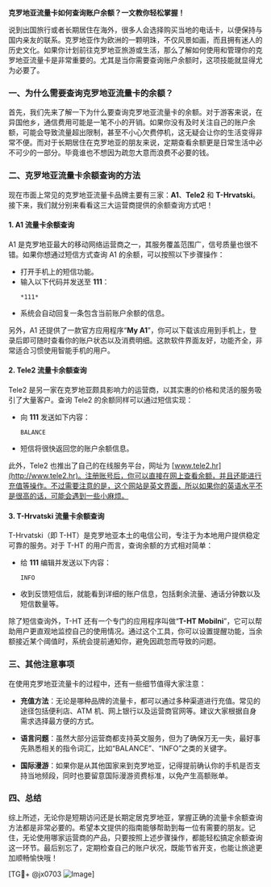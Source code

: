 **克罗地亚流量卡如何查询账户余额？一文教你轻松掌握！**

说到出国旅行或者长期居住在海外，很多人会选择购买当地的电话卡，以便保持与国内亲友的联系。克罗地亚作为欧洲的一颗明珠，不仅风景如画，而且拥有迷人的历史文化。如果你计划前往克罗地亚旅游或生活，那么了解如何使用和管理你的克罗地亚流量卡是非常重要的。尤其是当你需要查询账户余额时，这项技能就显得尤为必要了。

### 一、为什么需要查询克罗地亚流量卡的余额？

首先，我们先来了解一下为什么要查询克罗地亚流量卡的余额。对于游客来说，在异国他乡，通信费用可能是一笔不小的开销。如果你没有及时关注自己的账户余额，可能会导致流量超出限制，甚至不小心欠费停机，这无疑会让你的生活变得非常不便。而对于长期居住在克罗地亚的朋友来说，定期查看余额更是日常生活中必不可少的一部分。毕竟谁也不想因为疏忽大意而浪费不必要的钱。

### 二、克罗地亚流量卡余额查询的方法

现在市面上常见的克罗地亚流量卡品牌主要有三家：**A1**、**Tele2** 和 **T-Hrvatski**。接下来，我们就分别来看看这三大运营商提供的余额查询方式吧！

#### 1. A1 流量卡余额查询

A1 是克罗地亚最大的移动网络运营商之一，其服务覆盖范围广，信号质量也很不错。如果你想通过短信方式查询 A1 的余额，可以按照以下步骤操作：

- 打开手机上的短信功能。
- 输入以下代码并发送至 **111**：
  ```
  *111*
  ```
- 系统会自动回复一条包含当前账户余额的信息。

另外，A1 还提供了一款官方应用程序“**My A1**”，你可以下载该应用到手机上，登录后即可随时查看你的账户状态以及消费明细。这款软件界面友好，功能齐全，非常适合习惯使用智能手机的用户。

#### 2. Tele2 流量卡余额查询

Tele2 是另一家在克罗地亚颇具影响力的运营商，以其实惠的价格和灵活的服务吸引了大量客户。查询 Tele2 的余额同样可以通过短信实现：

- 向 **111** 发送如下内容：
  ```
  BALANCE
  ```
- 短信将很快返回您的账户余额信息。

此外，Tele2 也推出了自己的在线服务平台，网址为 [www.tele2.hr](http://www.tele2.hr)。注册账号后，你可以直接在网上查看余额，并且还能进行充值等操作。不过需要注意的是，这个网站是英文界面，所以如果你的英语水平不是很高的话，可能会遇到一些小麻烦。

#### 3. T-Hrvatski 流量卡余额查询

T-Hrvatski（即 T-HT）是克罗地亚本土的电信公司，专注于为本地用户提供稳定可靠的服务。对于 T-HT 的用户而言，查询余额的方式相对简单：

- 给 **111** 编辑并发送以下内容：
  ```
  INFO
  ```
- 收到反馈短信后，就能看到详细的账户信息，包括剩余流量、通话分钟数以及短信数量等。

除了短信查询外，T-HT 还有一个专门的应用程序叫做“**T-HT Mobilni**”，它可以帮助用户更直观地监控自己的使用情况。通过这个工具，你可以设置提醒功能，当余额接近某个阈值时，系统会提前通知你，避免因疏忽而导致的问题。

### 三、其他注意事项

在使用克罗地亚流量卡的过程中，还有一些细节值得大家注意：

- **充值方法**：无论是哪种品牌的流量卡，都可以通过多种渠道进行充值。常见的途径包括便利店、ATM 机、网上银行以及运营商官网等。建议大家根据自身需求选择最方便的方式。
  
- **语言问题**：虽然大部分运营商都支持英文服务，但为了确保万无一失，最好事先熟悉相关的指令词汇，比如“BALANCE”、“INFO”之类的关键字。

- **国际漫游**：如果你是从其他国家来到克罗地亚，记得提前确认你的手机是否支持当地频段，同时也要留意国际漫游资费标准，以免产生高额账单。

### 四、总结

综上所述，无论你是短期访问还是长期定居克罗地亚，掌握正确的流量卡余额查询方法都是非常必要的。希望本文提供的指南能够帮助到每一位有需要的朋友。记住，无论使用哪家运营商的产品，只要按照上述步骤操作，都能轻松搞定余额查询这一环节。最后别忘了，定期检查自己的账户状况，既能节省开支，也能让旅途更加顺畅愉快哦！

[TG💪+ @jx0703 ![Image](https://github.com/user-attachments/assets/dbca1d08-cadb-493c-b0ec-ad6f7a83f270)]